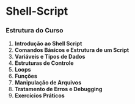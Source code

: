 # Shell-Script

### Estrutura do Curso
1. **Introdução ao Shell Script**
2. **Comandos Básicos e Estrutura de um Script**
3. **Variáveis e Tipos de Dados**
4. **Estruturas de Controle**
5. **Loops**
6. **Funções**
7. **Manipulação de Arquivos**
8. **Tratamento de Erros e Debugging**
9. **Exercícios Práticos**
